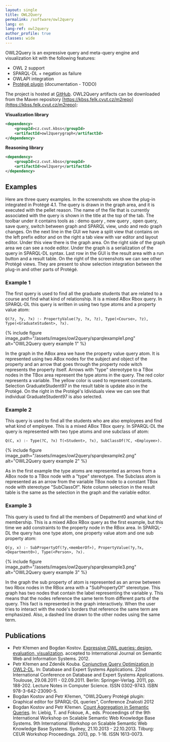 ```yaml
---
layout: single
title: OWL2Query
permalink: /software/owl2query
lang: en
lang-ref: owl2query
author_profile: true
classes: wide
---
```


OWL2Query is an expressive query and meta-query engine and visualization kit with the following features:

- OWL 2 support
- SPARQL-DL + negation as failure
- OWLAPI integration
- [Protégé plugin](http://protegewiki.stanford.edu/wiki/OWL2Query) (documentation - TODO)

The project is hosted at [GitHub](https://github.com/kbss-cvut/owl2query). OWL2Query artifacts can be downloaded from the Maven repository [https://kbss.felk.cvut.cz/m2repo](https://kbss.felk.cvut.cz/m2repo):

__Visualization library__

```xml
<dependency>
    <groupId>cz.cvut.kbss</groupId>
    <artifactId>owl2querygraph</artifactId>
</dependency>
```
__Reasoning library__
```xml
<dependency>
    <groupId>cz.cvut.kbss</groupId>
    <artifactId>owl2query</artifactId>
</dependency>
```

## Examples
Here are three query examples. In the screenshots we show the plug-in integrated in Protégé 4.1. The query is drawn in the graph area,
and it is executed with the pellet reason. The name of the file that is currently associated with the query is shown in the title at the top of the tab.
The toolbar under it contains tools as : demo query , new query , open query, save query, switch between graph and SPARQL view,
undo and redo graph changes. On the next line in the GUI we have a split view that contains on the left prefix editor and
on the right a tab view with var editor and layout editor. Under this view there is the graph area. On the right side of the graph
area we can see a node editor. Under the graph is a serialization of the query in SPARQL-DL syntax. Last row in the GUI is the
result area with a run button and a result table. On the right of the screenshots we can see other Protégé views.
They are present to show selection integration between the plug-in and other parts of Protégé.

### Example 1

The first query is used to find all the graduate students that are related to a course and find what kind of relationship.
It is a mixed ABox Rbox query. In SPARQL-DL this query is written in using two type atoms and a property value atom:

`Q(?z, ?y, ?x) :- PropertyValue(?y, ?x, ?z), Type(<Course>, ?z), Type(<GraduateStudent>, ?x).`

{% include figure image_path="/assets/images/owl2query/sparqlexample1.png" alt="OWL2Query query example 1" %}

In the graph in the ABox area we have the property value query atom. It is represented using two ABox nodes for the subject
and object of the property and an arrow that goes through the property node witch represents the property itself.
Arrows with "type" stereotype to a TBox nodes in the TBox area represent the type atoms in the query. The red color represents a variable.
The yellow color is used to represent constants. Selection GraduateStudent97 in the result table is update also in the Protégé.
On the right in the Protégé's Idividuals view we can see that individual GraduateStudent97 is also selected.

### Example 2

This query is used to find all the students who are also employees and find what kind of employee. This is a mixed ABox TBox query.
In SPARQL-DL the query is represented with two type atoms and one subclass of atom:

`Q(C, x) :- Type(?C, ?x) T(<Student>, ?x), SubClassOf(?C, <Employee>).`

{% include figure image_path="/assets/images/owl2query/sparqlexample2.png" alt="OWL2Query query example 2" %}

As in the first example the type atoms are represented as arrows from a ABox node to a TBox node with a "type" stereotype.
The Subclass atom is represented as an arrow from the variable TBox node to a constant TBox node with stereotype "SubClassOf".
Note column selection in the result table is the same as the selection in the graph and the variable editor.

### Example 3

This query is used to find all the members of Depatment0 and what kind of membership. This is a mixed ABox RBox query as the first example,
but this time we add constraints to the property node in the RBox area. In SPARQL-DL the query has one type atom, one property value atom
and one sub property atom:

`Q(y, x) :- SubPropertyOf(?y,<memberOf>), PropertyValue(?y,?x,<Department0>), Type(<Person>, ?x).`

{% include figure image_path="/assets/images/owl2query/sparqlexample3.png" alt="OWL2Query query example 3" %}

In the graph the sub property of atom is represented as an arrow between two Rbox nodes in the RBox area with a "SubPropertyOf" stereotype.
This graph has two nodes that contain the label representing the variable y. This means that the nodes reference the same term from different
parts of the query. This fact is represented in the graph interactively. When the user tries to interact with the node's borders
that reference the same term are emphasized. Also, a dashed line drawn to the other nodes using the same term.

## Publications

- Petr Křemen and Bogdan Kostov. [Expressive OWL queries: design, evaluation, visualization](https://dl.acm.org/citation.cfm?id=2607601). accepted to International Journal on Semantic Web and Information Systems. 2012.
- Petr Křemen and Zdeněk Kouba. [Conjunctive Query Optimization in OWL2-DL](http://www.springerlink.com/content/x571113660m36144). In: Database and Expert Systems Applications. 22nd International Conference on Database and Expert Systems Applications. Toulouse, 29.08.2011 - 02.09.2011. Berlin: Springer-Verlag. 2011, pp. 188-202. Lecture Notes in Computer Science. ISSN 0302-9743. ISBN 978-3-642-23090-5.
- Bogdan Kostov and Petr Křemen, "OWL2Query Protégé plugin: Graphical editor for SPARQL-DL queries", Conference Znalosti 2012
- Bogdan Kostov and Petr Křemen. [Count Aggregation in Semantic Queries](http://ceur-ws.org/Vol-1046/SSWS2013_paper1.pdf). In: Liebig, T. and Fokoue, A., eds. Proceedings of the 9th International Workshop on Scalable Semantic Web Knowledge Base Systems. 9th International Workshop on Scalable Semantic Web Knowledge Base Systems. Sydney, 21.10.2013 - 22.10.2013. Tilburg: CEUR Workshop Proceedings. 2013, pp. 1-16. ISSN 1613-0073.

